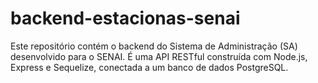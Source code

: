 # backend-estacionas-senai
Este repositório contém o backend do Sistema de Administração (SA) desenvolvido para o SENAI. É uma API RESTful construída com Node.js, Express e Sequelize, conectada a um banco de dados PostgreSQL.
